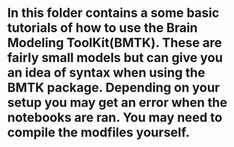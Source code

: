 # In this folder contains a some basic tutorials of how to use the Brain Modeling ToolKit(BMTK). These are fairly small models but can give you an idea of syntax when using the BMTK package. Depending on your setup you may get an error when the notebooks are ran. You may need to compile the modfiles yourself.